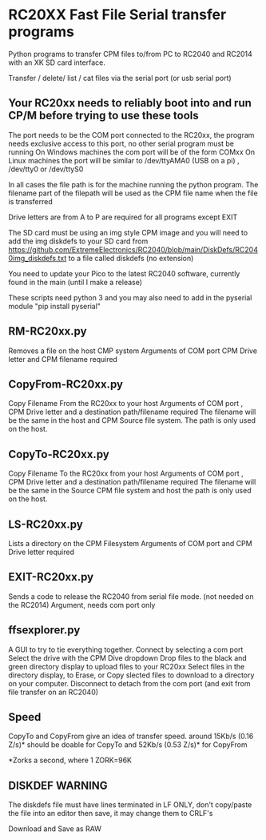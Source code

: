 # RC20XX Fast File Serial transfer programs
Python programs to transfer CPM files to/from PC to RC2040 and RC2014 with an XK SD card interface.

Transfer / delete/ list / cat files via the serial port (or usb serial port) 

## Your RC20xx needs to reliably boot into and run CP/M before trying to use these tools

The port needs to be the COM port connected to the RC20xx, the program needs exclusive access to this port, no other serial program must be running
On Windows machines the com port will be of the form COMxx 
On Linux machines the port will be similar to /dev/ttyAMA0 (USB on a pi) , /dev/tty0 or /dev/ttyS0  

In all cases the file path is for the machine running the python program. 
The filename part of the filepath will be used as the CPM file name when the file is transferred

Drive letters are from A to P  are required for all programs except EXIT

The SD card must be using an img style CPM image and you will need to add the img diskdefs to your SD card from https://github.com/ExtremeElectronics/RC2040/blob/main/DiskDefs/RC2040img_diskdefs.txt to a file called diskdefs (no extension)

You need to update your Pico to the latest RC2040 software, currently found in the main (until I make a release)

These scripts need python 3 and you may also need to add in the pyserial module
"pip install pyserial"

## RM-RC20xx.py
Removes a file on the host CMP system 
Arguments of COM port CPM Drive letter and CPM filename required

## CopyFrom-RC20xx.py
Copy Filename From the RC20xx to your host 
Arguments of  COM port , CPM Drive letter and a destination path/filename required
The filename will be the same in the host and CPM Source file system.
The path is only used on the host.

## CopyTo-RC20xx.py
Copy Filename To the RC20xx from your host 
Arguments of COM port , CPM Drive letter and a destination path/filename required
The filename will be the same in the Source CPM file system and host 
the path is only used on the host.

## LS-RC20xx.py
Lists a directory on the CPM Filesystem 
Arguments of COM port and CPM Drive letter required

## EXIT-RC20xx.py
Sends a code to release the RC2040 from serial file mode. (not needed on the RC2014)
Argument, needs com port only 

## ffsexplorer.py
A GUI to try to tie everything together. 
Connect by selecting a com port 
Select the drive with the CPM Dive dropdown
Drop files to the black and green directory display to upload files to your RC20xx
Select files in the directory display, to Erase, or Copy slected files to download to a directory on your computer.
Disconnect to detach from the com port (and exit from file transfer on an RC2040) 

## Speed
CopyTo and CopyFrom give an idea of transfer speed. 
around 15Kb/s (0.16 Z/s)* should be doable for CopyTo 
and 52Kb/s (0.53 Z/s)* for CopyFrom

*Zorks a second, where 1 ZORK=96K

## DISKDEF WARNING ##
The diskdefs file must have lines terminated in LF ONLY, don't copy/paste the file into an editor then save, it may change them to CRLF's

Download and Save as RAW



